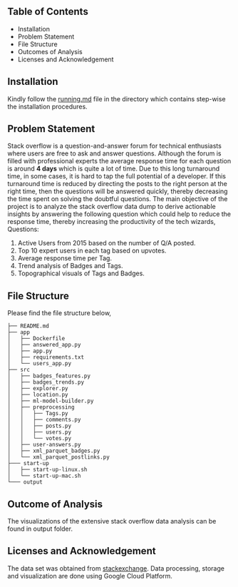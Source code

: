 ## Table of Contents
 - Installation
 - Problem Statement
 - File Structure
 - Outcomes of Analysis
 - Licenses and Acknowledgement

## Installation
Kindly follow the  [running.md](https://csil-git1.cs.surrey.sfu.ca/nra38/cmpt732-dataprocessors-stackoverflow-analysis/-/blob/master/RUNNING.MD) file in the directory which contains step-wise the installation procedures.

##  Problem Statement

Stack overflow is a question-and-answer forum for technical enthusiasts where users are free to ask and answer questions. Although the forum is filled with professional experts the average response time for each question is around **4 days** which is quite a lot of time. Due to this long turnaround time, in some cases, it is hard to tap the full potential of a developer. If this turnaround time is reduced by directing the posts to the right person at the right time, then the questions will be answered quickly, thereby decreasing the time spent on solving the doubtful questions. The main objective of the project is to analyze the stack overflow data dump to derive actionable insights by answering the following question which could help to reduce the response time, thereby increasing the productivity of the tech wizards,
Questions:  
1. Active Users from 2015 based on the number of Q/A posted.  
2. Top 10 expert users in each tag based on upvotes.
3. Average response time per Tag.
4. Trend analysis of Badges and Tags.
5. Topographical visuals of Tags and Badges.

## File Structure
Please find the file structure below,
```
├── README.md
├── app
│   ├── Dockerfile
│   ├── answered_app.py
│   ├── app.py
│   ├── requirements.txt
│   └── users_app.py
├── src
│   ├── badges_features.py
│   ├── badges_trends.py
│   ├── explorer.py
│   ├── location.py
│   ├── ml-model-builder.py
│   ├── preprocessing
│   │   ├── Tags.py
│   │   ├── comments.py
│   │   ├── posts.py
│   │   ├── users.py
│   │   └── votes.py
│   ├── user-answers.py
│   ├── xml_parquet_badges.py
│   └── xml_parquet_postlinks.py
├─── start-up
│   ├── start-up-linux.sh
│   └── start-up-mac.sh
└─── output
````

## Outcome of Analysis

The visualizations of the extensive stack overflow data analysis can be found in output folder.

## Licenses and Acknowledgement
The data set was obtained from [stackexchange](https://archive.org/download/stackexchange). Data processing, storage and visualization are done using Google Cloud Platform.
